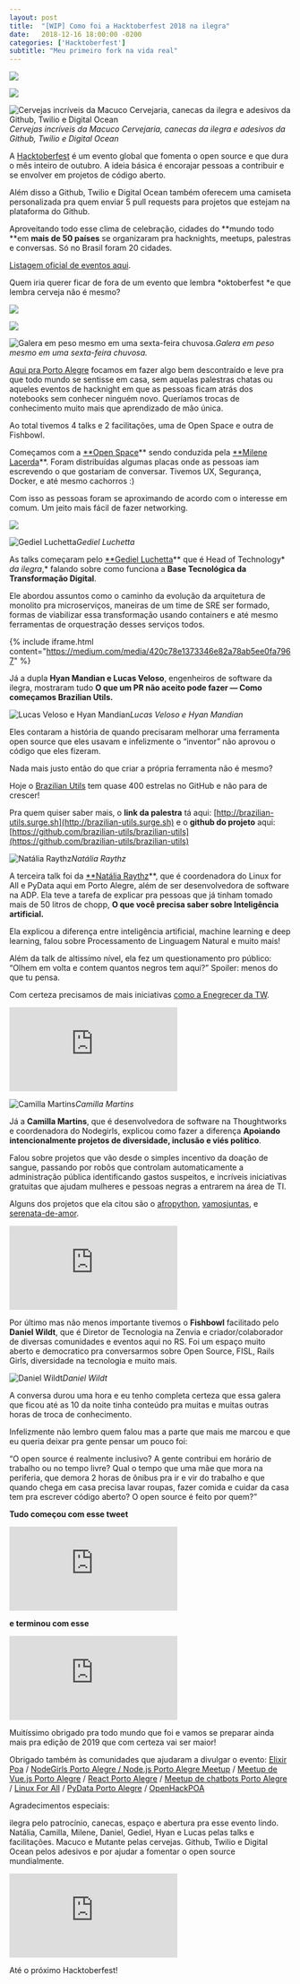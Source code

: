 ```yaml
---
layout: post
title:  "[WIP] Como foi a Hacktoberfest 2018 na ilegra"
date:   2018-12-16 18:00:00 -0200
categories: ['Hacktoberfest']
subtitle: "Meu primeiro fork na vida real"
---
```


![](https://cdn-images-1.medium.com/max/4896/1*lM07HpzeSfY6tqj463NVYg.jpeg)

![](https://cdn-images-1.medium.com/max/4896/1*W0ZC0jWSgqvIJLNNrhoxJw.jpeg)

![Cervejas incríveis da Macuco Cervejaria, canecas da ilegra e adesivos da Github, Twilio e Digital Ocean](https://cdn-images-1.medium.com/max/4896/1*4AL1kJo37vibpkQC67dUdQ.jpeg)*Cervejas incríveis da Macuco Cervejaria, canecas da ilegra e adesivos da Github, Twilio e Digital Ocean*

A [Hacktoberfest](https://hacktoberfest.digitalocean.com/) é um evento global que fomenta o open source e que dura o mês inteiro de outubro. A ideia básica é encorajar pessoas a contribuir e se envolver em projetos de código aberto.

Além disso a Github, Twilio e Digital Ocean também oferecem uma camiseta personalizada pra quem enviar 5 pull requests para projetos que estejam na plataforma do Github.

Aproveitando todo esse clima de celebração, cidades do **mundo todo **em **mais de 50 países** se organizaram pra hacknights, meetups, palestras e conversas. Só no Brasil foram 20 cidades.

[Listagem oficial de eventos aqui](https://docs.google.com/spreadsheets/d/1yjPG_WoF_6ZkrJF7pHZjAdr0ztt-23fNK9DFgNZvB80/edit#gid=0).

Quem iria querer ficar de fora de um evento que lembra *oktoberfest *e que lembra cerveja não é mesmo?

![](https://cdn-images-1.medium.com/max/8000/1*mRrqvriMiPY8gy6YuFY-EA.jpeg)

![](https://cdn-images-1.medium.com/max/8000/1*tyS_E4f7-oqUpA4inz03dg.jpeg)

![Galera em peso mesmo em uma sexta-feira chuvosa.](https://cdn-images-1.medium.com/max/8000/1*pfJ4kDv0g6lp0uhwDaTwzQ.jpeg)*Galera em peso mesmo em uma sexta-feira chuvosa.*

[Aqui pra Porto Alegre](https://www.sympla.com.br/hacktoberfest-porto-alegre-2018__374609#info) focamos em fazer algo bem descontraído e leve pra que todo mundo se sentisse em casa, sem aquelas palestras chatas ou aqueles eventos de hacknight em que as pessoas ficam atrás dos notebooks sem conhecer ninguém novo. Queríamos trocas de conhecimento muito mais que aprendizado de mão única.

Ao total tivemos 4 talks e 2 facilitações, uma de Open Space e outra de Fishbowl.

Começamos com a [**Open Space](https://en.wikipedia.org/wiki/Open_Space_Technology)** sendo conduzida pela [**Milene Lacerda](https://twitter.com/milenevlacerda)**. Foram distribuídas algumas placas onde as pessoas iam escrevendo o que gostariam de conversar. Tivemos UX, Segurança, Docker, e até mesmo cachorros :)

Com isso as pessoas foram se aproximando de acordo com o interesse em comum. Um jeito mais fácil de fazer networking.

![](https://cdn-images-1.medium.com/max/2000/1*7Oz5c4sSQGDZbGf9RfIPLw.png)

![Gediel Luchetta](https://cdn-images-1.medium.com/max/6528/1*3yxRAEedQQR22EDganLmKw.jpeg)*Gediel Luchetta*

As talks começaram pelo [**Gediel Luchetta](https://www.linkedin.com/in/gediel-luchetta-33547914)** que é Head of Technology* *da ilegra*,* falando sobre como funciona a **Base Tecnológica da Transformação Digital**.

Ele abordou assuntos como o caminho da evolução da arquitetura de monolito pra microserviços, maneiras de um time de SRE ser formado, formas de viabilizar essa transformação usando containers e até mesmo ferramentas de orquestração desses serviços todos.

{% include iframe.html content="https://medium.com/media/420c78e1373346e82a78ab5ee0fa7967" %}

Já a dupla **Hyan Mandian e Lucas Veloso**, engenheiros de software da ilegra, mostraram tudo **O que um PR não aceito pode fazer — Como começamos Brazilian Utils.**

![Lucas Veloso e Hyan Mandian](https://cdn-images-1.medium.com/max/6528/1*_mgenHjBkQ_YoFeIAOshlg.jpeg)*Lucas Veloso e Hyan Mandian*

Eles contaram a história de quando precisaram melhorar uma ferramenta open source que eles usavam e infelizmente o “inventor” não aprovou o código que eles fizeram.

Nada mais justo então do que criar a própria ferramenta não é mesmo?

Hoje o [Brazilian Utils](https://github.com/brazilian-utils/brazilian-utils) tem quase 400 estrelas no GitHub e não para de crescer!

Pra quem quiser saber mais, o **link da palestra** tá aqui: [http://brazilian-utils.surge.sh](http://brazilian-utils.surge.sh) e o **github do projeto** aqui: [https://github.com/brazilian-utils/brazilian-utils](https://github.com/brazilian-utils/brazilian-utils)

![Natália Raythz](https://cdn-images-1.medium.com/max/2560/1*EGQUfqO7_E-HO-FIUPqAug.jpeg)*Natália Raythz*

A terceira talk foi da [**Natália Raythz](https://twitter.com/guriadeprograma)**, que é coordenadora do Linux for All e PyData aqui em Porto Alegre, além de ser desenvolvedora de software na ADP. Ela teve a tarefa de explicar pra pessoas que já tinham tomado mais de 50 litros de chopp, **O que você precisa saber sobre Inteligência artificial.**

Ela explicou a diferença entre inteligência artificial, machine learning e deep learning, falou sobre Processamento de Linguagem Natural e muito mais!

Além da talk de altissímo nível, ela fez um questionamento pro público: “Olhem em volta e contem quantos negros tem aqui?” Spoiler: menos do que tu pensa.

Com certeza precisamos de mais iniciativas [como a Enegrecer da TW](https://www.thoughtworks.com/pt/enegrecer).

 <iframe src="https://medium.com/media/6fa45dcaa82b267609d1daefa7bdcaf3" frameborder=0></iframe>

![Camilla Martins](https://cdn-images-1.medium.com/max/4896/1*UYmBV4HWEEMZtBnZXAfVXg.jpeg)*Camilla Martins*

Já a **Camilla Martins**, que é desenvolvedora de software na Thoughtworks e coordenadora do Nodegirls, explicou como fazer a diferença **Apoiando intencionalmente projetos de diversidade, inclusão e viés político**.

Falou sobre projetos que vão desde o simples incentivo da doação de sangue, passando por robôs que controlam automaticamente a administração pública identificando gastos suspeitos, e incríveis iniciativas gratuitas que ajudam mulheres e pessoas negras a entrarem na área de TI.

Alguns dos projetos que ela citou são o [afropython](https://github.com/AfroPython), [vamosjuntas](https://github.com/VamosJuntas), e [serenata-de-amor](https://github.com/okfn-brasil/serenata-de-amor).

<iframe src="https://medium.com/media/35f39432b43d939473e25b16e317a95f" frameborder=0></iframe>

Por último mas não menos importante tivemos o **Fishbowl** facilitado pelo **Daniel Wildt**, que é Diretor de Tecnologia na Zenvia e criador/colaborador de diversas comunidades e eventos aqui no RS. Foi um espaço muito aberto e democratico pra conversarmos sobre Open Source, FISL, Rails Girls, diversidade na tecnologia e muito mais.

![Daniel Wildt](https://cdn-images-1.medium.com/max/6528/1*E1RokoHiizxEls-be3GvSw.jpeg)*Daniel Wildt*

A conversa durou uma hora e eu tenho completa certeza que essa galera que ficou até as 10 da noite tinha conteúdo pra muitas e muitas outras horas de troca de conhecimento.

Infelizmente não lembro quem falou mas a parte que mais me marcou e que eu queria deixar pra gente pensar um pouco foi:

“O open source é realmente inclusivo? A gente contribui em horário de trabalho ou no tempo livre? Qual o tempo que uma mãe que mora na periferia, que demora 2 horas de ônibus pra ir e vir do trabalho e que quando chega em casa precisa lavar roupas, fazer comida e cuidar da casa tem pra escrever código aberto? O open source é feito por quem?”

**Tudo começou com esse tweet**

<iframe src="https://medium.com/media/321d1f169b77d5421a366dbb78b0df99" frameborder=0></iframe>

**e terminou com esse**

<iframe src="https://medium.com/media/89e127b3fb2767cd59108e5648099ab3" frameborder=0></iframe>

Muitíssimo obrigado pra todo mundo que foi e vamos se preparar ainda mais pra edição de 2019 que com certeza vai ser maior!

Obrigado também às comunidades que ajudaram a divulgar o evento: [Elixir Poa](https://www.meetup.com/elixir-poa/) / [NodeGirls Porto Alegre / Node.js Porto Alegre Meetup](https://www.meetup.com/Node-js-Porto-Alegre-Meetup/) / [Meetup de Vue.js Porto Alegre](https://www.meetup.com/Meetup-de-Vue-js-Porto-Alegre/) / [React Porto Alegre](https://www.meetup.com/React-Porto-Alegre/) / [Meetup de chatbots Porto Alegre](https://www.meetup.com/Meetup-de-chatbots-Porto-Alegre/) / [Linux For All](https://www.meetup.com/Linux-For-All/?_xtd=gqFyqTI0NjEwODU0NqFwp2FuZHJvaWQ&from=ref) / [PyData Porto Alegre](https://www.meetup.com/PyData-Porto-Alegre/?_xtd=gqFyqTI0NjEwODU0NqFwp2FuZHJvaWQ&from=ref) / [OpenHackPOA](https://www.facebook.com/OpenHackPOA/)

Agradecimentos especiais:

ilegra pelo patrocínio, canecas, espaço e abertura pra esse evento lindo. Natália, Camilla, Milene, Daniel, Gediel, Hyan e Lucas pelas talks e facilitações. Macuco e Mutante pelas cervejas. Github, Twilio e Digital Ocean pelos adesivos e por ajudar a fomentar o open source mundialmente.

<iframe src="https://medium.com/media/3deb868fce99460ddca52a1a2b1c816e" frameborder=0></iframe>

Até o próximo Hacktoberfest!
